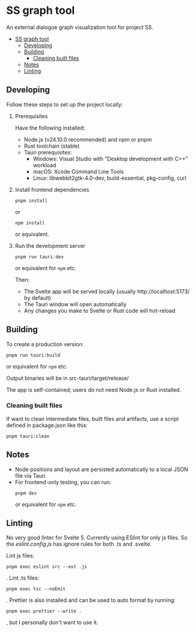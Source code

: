 # SS graph tool

An external dialogue graph visualization tool for project SS.

<!-- TOC -->

- [SS graph tool](#ss-graph-tool)
    - [Developing](#developing)
    - [Building](#building)
        - [Cleaning built files](#cleaning-built-files)
    - [Notes](#notes)
    - [Linting](#linting)

<!-- /TOC -->

## Developing

Follow these steps to set up the project locally:

1. Prerequisites

    Have the following installed:

    - Node.js (v24.10.0 recommended) and npm or pnpm
    - Rust toolchain (stable)
    - Tauri prerequisites:
        - Windows: Visual Studio with “Desktop development with C++” workload
        - macOS: Xcode Command Line Tools
        - Linux: libwebkit2gtk-4.0-dev, build-essential, pkg-config, curl
1. Install frontend dependencies
    ```
    pnpm install
    ```
    or
    ```
    npm install
    ```
    or equivalent.

1. Run the development server
    ```
    pnpm run tauri:dev
    ```
    or equivalent for `npm` etc.

    Then:
    - The Svelte app will be served locally (usually http://localhost:5173/ by default)
    - The Tauri window will open automatically
    - Any changes you make to Svelte or Rust code will hot-reload

## Building

To create a production version:

```sh
pnpm run tauri:build
```

or equivalent for `npm` etc.

Output binaries will be in src-tauri/target/release/

The app is self-contained; users do not need Node.js or Rust installed.

### Cleaning built files

If want to clean intermediate files, built files and artifacts, use a script defined in package.json like this:

```
pnpm tauri:clean
```

## Notes

- Node positions and layout are persisted automatically to a local JSON file via Tauri
- For frontend-only testing, you can run:
    ```
    pnpm dev
    ```
    or equivalent for `npm` etc.

## Linting

No very good linter for Svelte 5. Currently using ESlint for only js files. So the *eslint.config.js* has ignore rules for both .ts and .svelte.

Lint js files:
```
pnpm exec eslint src --ext .js
```

. Lint .ts files:
```
pnpm exec tsc --noEmit
```

. Prettier is also installed and can be used to auto format by running:
```
pnpm exec prettier --write .
```

, but I personally don't want to use it.
